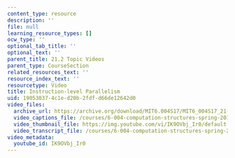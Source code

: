 ```yaml
---
content_type: resource
description: ''
file: null
learning_resource_types: []
ocw_type: ''
optional_tab_title: ''
optional_text: ''
parent_title: 21.2 Topic Videos
parent_type: CourseSection
related_resources_text: ''
resource_index_text: ''
resourcetype: Video
title: Instruction-level Parallelism
uid: 19053037-4c1e-d20b-2fdf-d66de12642d0
video_files:
  archive_url: https://archive.org/download/MIT6.004S17/MIT6_004S17_21-02-01_300k.mp4
  video_captions_file: /courses/6-004-computation-structures-spring-2017/47031e6003a45a97b2745f281b1772eb_IK9OVbj_Ir0.vtt
  video_thumbnail_file: https://img.youtube.com/vi/IK9OVbj_Ir0/default.jpg
  video_transcript_file: /courses/6-004-computation-structures-spring-2017/5376a680d627c1368566a30ba47fecc5_IK9OVbj_Ir0.pdf
video_metadata:
  youtube_id: IK9OVbj_Ir0
---
```

